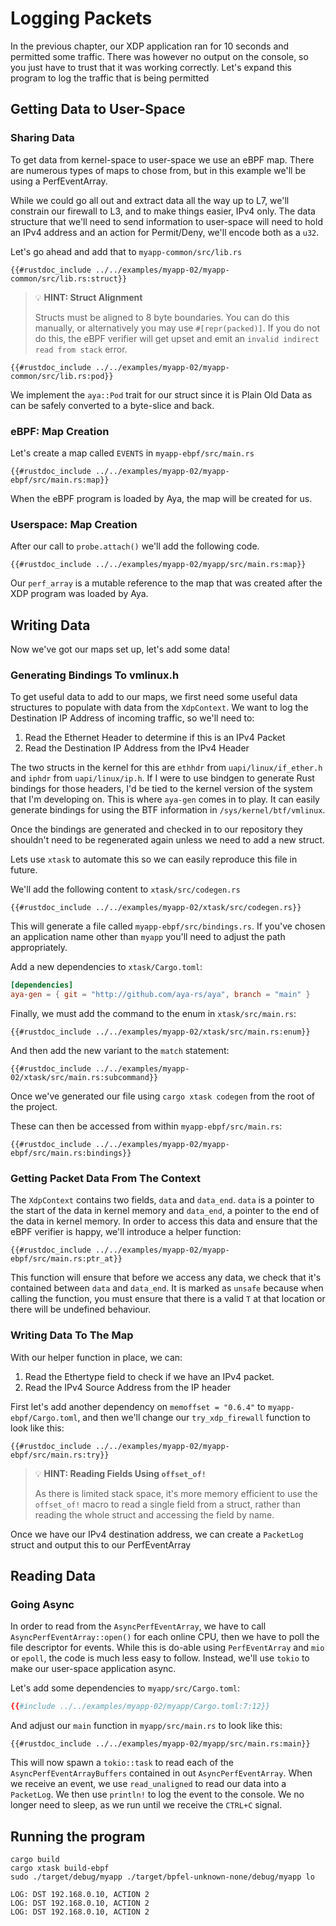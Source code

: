 # Logging Packets

In the previous chapter, our XDP application ran for 10 seconds and permitted some traffic.
There was however no output on the console, so you just have to trust that it was working correctly. Let's expand this program to log the traffic that is being permitted


## Getting Data to User-Space

### Sharing Data

To get data from kernel-space to user-space we use an eBPF map. There are numerous types of maps to chose from, but in this example we'll be using a PerfEventArray.

While we could go all out and extract data all the way up to L7, we'll constrain our firewall to L3, and to make things easier, IPv4 only.
The data structure that we'll need to send information to user-space will need to hold an IPv4 address and an action for Permit/Deny, we'll encode both as a `u32`.

Let's go ahead and add that to `myapp-common/src/lib.rs`

```rust,ignore
{{#rustdoc_include ../../examples/myapp-02/myapp-common/src/lib.rs:struct}}
```

> 💡 **HINT: Struct Alignment**
>
> Structs must be aligned to 8 byte boundaries. You can do this manually, or alternatively you may use `#[repr(packed)]`. If you do not do this, the eBPF verifier will get upset and emit an `invalid indirect read from stack` error.

```rust,ignore
{{#rustdoc_include ../../examples/myapp-02/myapp-common/src/lib.rs:pod}}
```

We implement the `aya::Pod` trait for our struct since it is Plain Old Data as can be safely converted to a byte-slice and back.

### eBPF: Map Creation

Let's create a map called `EVENTS` in `myapp-ebpf/src/main.rs`

```rust,ignore
{{#rustdoc_include ../../examples/myapp-02/myapp-ebpf/src/main.rs:map}}
```

When the eBPF program is loaded by Aya, the map will be created for us.

### Userspace: Map Creation

After our call to `probe.attach()` we'll add the following code.


```rust,ignore
{{#rustdoc_include ../../examples/myapp-02/myapp/src/main.rs:map}}
```

Our `perf_array` is a mutable reference to the map that was created after the XDP program was loaded by Aya.

## Writing Data

Now we've got our maps set up, let's add some data!

### Generating Bindings To vmlinux.h

To get useful data to add to our maps, we first need some useful data structures to populate with data from the `XdpContext`.
We want to log the Destination IP Address of incoming traffic, so we'll need to:

1. Read the Ethernet Header to determine if this is an IPv4 Packet
1. Read the Destination IP Address from the IPv4 Header

The two structs in the kernel for this are `ethhdr` from `uapi/linux/if_ether.h` and `iphdr` from `uapi/linux/ip.h`.
If I were to use bindgen to generate Rust bindings for those headers, I'd be tied to the kernel version of the system that I'm developing on.
This is where `aya-gen` comes in to play. It can easily generate bindings for using the BTF information in `/sys/kernel/btf/vmlinux`.

Once the bindings are generated and checked in to our repository they shouldn't need to be regenerated again unless we need to add a new struct.

Lets use `xtask` to automate this so we can easily reproduce this file in future.

We'll add the following content to `xtask/src/codegen.rs`

```rust,ignore
{{#rustdoc_include ../../examples/myapp-02/xtask/src/codegen.rs}}
```

This will generate a file called `myapp-ebpf/src/bindings.rs`. If you've chosen an application name other than `myapp` you'll need to adjust the path appropriately.

Add a new dependencies to `xtask/Cargo.toml`:

```toml
[dependencies]
aya-gen = { git = "http://github.com/aya-rs/aya", branch = "main" }
```

Finally, we must add the command to the enum in `xtask/src/main.rs`:

```rust,ignore
{{#rustdoc_include ../../examples/myapp-02/xtask/src/main.rs:enum}}
```

And then add the new variant to the `match` statement:

```rust,ignore
{{#rustdoc_include ../../examples/myapp-02/xtask/src/main.rs:subcommand}}
```


Once we've generated our file using `cargo xtask codegen` from the root of the project.

These can then be accessed from within `myapp-ebpf/src/main.rs`:

```rust,ignore
{{#rustdoc_include ../../examples/myapp-02/myapp-ebpf/src/main.rs:bindings}}
```

### Getting Packet Data From The Context

The `XdpContext` contains two fields, `data` and `data_end`.
`data` is a pointer to the start of the data in kernel memory and `data_end`, a pointer to the end of the data in kernel memory. In order to access this data and ensure that the eBPF verifier is happy, we'll introduce a helper function:

```rust,ignore
{{#rustdoc_include ../../examples/myapp-02/myapp-ebpf/src/main.rs:ptr_at}}
```

This function will ensure that before we access any data, we check that it's contained between `data` and `data_end`.
It is marked as `unsafe` because when calling the function, you must ensure that there is a valid `T` at that location or there will be undefined behaviour.

### Writing Data To The Map

With our helper function in place, we can:
1. Read the Ethertype field to check if we have an IPv4 packet.
1. Read the IPv4 Source Address from the IP header

First let's add another dependency on `memoffset = "0.6.4"` to `myapp-ebpf/Cargo.toml`, and then we'll change our `try_xdp_firewall` function to look like this:

```rust,ignore
{{#rustdoc_include ../../examples/myapp-02/myapp-ebpf/src/main.rs:try}}
```

> 💡 **HINT: Reading Fields Using `offset_of!`**
>
> As there is limited stack space, it's more memory efficient to use the `offset_of!` macro to read
> a single field from a struct, rather than reading the whole struct and accessing the field by name.

Once we have our IPv4 destination address, we can create a `PacketLog` struct and output this to our PerfEventArray

## Reading Data

### Going Async

In order to read from the `AsyncPerfEventArray`, we have to call `AsyncPerfEventArray::open()` for each online CPU, then we have to poll the file descriptor for events.
While this is do-able using `PerfEventArray` and `mio` or `epoll`, the code is much less easy to follow. Instead, we'll use `tokio` to make our user-space application async.


Let's add some dependencies to `myapp/src/Cargo.toml`:

```toml
{{#include ../../examples/myapp-02/myapp/Cargo.toml:7:12}}
```

And adjust our `main` function in `myapp/src/main.rs` to look like this:

```rust,ignore
{{#rustdoc_include ../../examples/myapp-02/myapp/src/main.rs:main}}
```

This will now spawn a `tokio::task` to read each of the `AsyncPerfEventArrayBuffers` contained in out `AsyncPerfEventArray`.
When we receive an event, we use `read_unaligned` to read our data into a `PacketLog`.
We then use `println!` to log the event to the console.
We no longer need to sleep, as we run until we receive the `CTRL+C` signal.

## Running the program

```console
cargo build
cargo xtask build-ebpf
sudo ./target/debug/myapp ./target/bpfel-unknown-none/debug/myapp lo
```

```console
LOG: DST 192.168.0.10, ACTION 2
LOG: DST 192.168.0.10, ACTION 2
LOG: DST 192.168.0.10, ACTION 2
```
